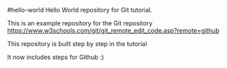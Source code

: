 #hello-world
Hello World repository for Git tutorial. 

This is an example repository for the Git repository https://www.w3schools.com/git/git_remote_edit_code.asp?remote=github

This repository is built step by step in the tutorial

It now includes steps for Github :)
